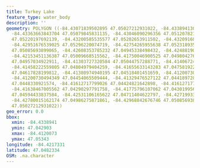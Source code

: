 ```yaml
---
title: Turkey Lake
feature_type: water_body
description: ''
geometry: POLYGON ((-84.43071839502895 47.05027212931022, -84.4338941305024 47.04992124042389,
  -84.43363663843704 47.05079845831135, -84.43046090296356 47.05120782172109, -84.43054673365262
  47.05220197692139, -84.43200585535577 47.05202653911502, -84.43209168604484 47.05343002540741,
  -84.42951676539025 47.05296220074719, -84.42754265955638 47.05231893513854, -84.42685601404844
  47.05085693899065, -84.42608353785232 47.04945338498432, -84.42488190821365 47.04997972206505,
  -84.42153451136387 47.05009668515562, -84.41750046900525 47.04980427694859, -84.41569802454767
  47.04957034922911, -84.41303727320584 47.05044757288771, -84.41406724146732 47.04892704270954,
  -84.41458222559805 47.04804979404259, -84.41655633143283 47.04758192218726, -84.41629883936747
  47.04617828199812, -84.41380974940195 47.04518401451659, -84.41200730494349 47.04518401451659,
  -84.41200730494349 47.04454065509444, -84.41329476527122 47.04418972850303, -84.41509720972878
  47.0448330921574, -84.41612717799026 47.04424821642898, -84.41612717799026 47.04301995652564,
  -84.41638467005562 47.04290297791758, -84.41775796107062 47.04301995652564, -84.42016122034798
  47.04594433837584, -84.42531106165622 47.04711404622797, -84.42719933680195 47.04746495358264,
  -84.42780015162174 47.04986275871861, -84.42968842676746 47.05085693899065, -84.43071839502895
  47.05027212931022))
geo_error: 0.0
bbox:
  xmin: -84.4338941
  ymin: 47.042903
  xmax: -84.4120073
  ymax: 47.05343
longitude: -84.4217331
latitude: 47.0482334
OSM: .na.character
---
```


